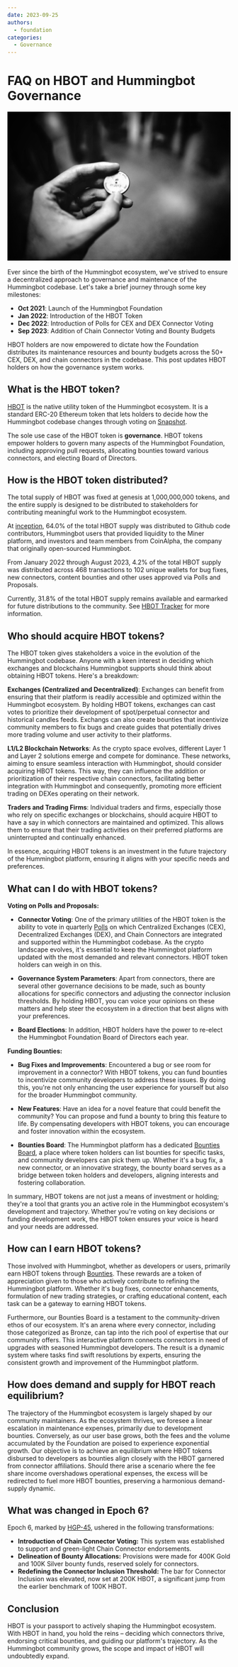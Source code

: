 ```yaml
---
date: 2023-09-25
authors:
  - foundation
categories:
  - Governance
---
```


# FAQ on HBOT and Hummingbot Governance

![](cover.jpg)

Ever since the birth of the Hummingbot ecosystem, we've strived to ensure a decentralized approach to governance and maintenance of the Hummingbot codebase. Let's take a brief journey through some key milestones:

* **Oct 2021**: Launch of the Hummingbot Foundation
* **Jan 2022**: Introduction of the HBOT Token
* **Dec 2022**: Introduction of Polls for CEX and DEX Connector Voting
* **Sep 2023**: Addition of Chain Connector Voting and Bounty Budgets

HBOT holders are now empowered to dictate how the Foundation distributes its maintenance resources and bounty budgets across the 50+ CEX, DEX, and chain connectors in the codebase. This post updates HBOT holders on how the governance system works.

<!-- more -->

## What is the HBOT token?

[HBOT](https://etherscan.io/address/0xe5097d9baeafb89f9bcb78c9290d545db5f9e9cb) is the native utility token of the Hummingbot ecosystem. It is a standard ERC-20 Ethereum token that lets holders to decide how the Hummingbot codebase changes through voting on [Snapshot](https://snapshot.org/#/hbot.eth).

The sole use case of the HBOT token is **governance**. HBOT tokens empower holders to govern many aspects of the Hummingbot Foundation, including approving pull requests, allocating bounties toward various connectors, and electing Board of Directors.

## How is the HBOT token distributed?

The total supply of HBOT was fixed at genesis at 1,000,000,000 tokens, and the entire supply is designed to be distributed to stakeholders for contributing meaningful work to the Hummingbot ecosystem.

At [inception](../introducing-the-hummingbot-governance-token-hbot/index.md), 64.0% of the total HBOT supply was distributed to Github code contributors, Hummingbot users that provided liquidity to the Miner platform, and investors and team members from CoinAlpha, the company that originally open-sourced Hummingbot.

From January 2022 through August 2023, 4.2% of the total HBOT supply was distributed across 468 transactions to 102 unique wallets for bug fixes, new connectors, content bounties and other uses approved via Polls and Proposals.

Currently, 31.8% of the total HBOT supply remains available and earmarked for future distributions to the community. See [HBOT Tracker](https://docs.google.com/spreadsheets/d/1UNAumPMnXfsghAAXrfKkPGRH9QlC8k7Cu1FGQVL1t0M/edit#gid=285483484) for more information.

## Who should acquire HBOT tokens?

The HBOT token gives stakeholders a voice in the evolution of the Hummingbot codebase. Anyone with a keen interest in deciding which exchanges and blockchains Hummingbot supports should think about obtaining HBOT tokens. Here's a breakdown:

**Exchanges (Centralized and Decentralized)**: Exchanges can benefit from ensuring that their platform is readily accessible and optimized within the Hummingbot ecosystem. By holding HBOT tokens, exchanges can cast votes to prioritize their development of spot/perpetual connector and historical candles feeds. Exchangs can also create bounties that incentivize community members to fix bugs and create guides that potentially drives more trading volume and user activity to their platforms.

**L1/L2 Blockchain Networks**: As the crypto space evolves, different Layer 1 and Layer 2 solutions emerge and compete for dominance. These networks, aiming to ensure seamless interaction with Hummingbot, should consider acquiring HBOT tokens. This way, they can influence the addition or prioritization of their respective chain connectors, facilitating better integration with Hummingbot and consequently, promoting more efficient trading on DEXes operating on their network.

**Traders and Trading Firms**: Individual traders and firms, especially those who rely on specific exchanges or blockchains, should acquire HBOT to have a say in which connectors are maintained and optimized. This allows them to ensure that their trading activities on their preferred platforms are uninterrupted and continually enhanced.

In essence, acquiring HBOT tokens is an investment in the future trajectory of the Hummingbot platform, ensuring it aligns with your specific needs and preferences.

## What can I do with HBOT tokens?

**Voting on Polls and Proposals:**

* **Connector Voting**: One of the primary utilities of the HBOT token is the ability to vote in quarterly [Polls](../../../governance/polls.md) on which Centralized Exchanges (CEX), Decentralized Exchanges (DEX), and Chain Connectors are integrated and supported within the Hummingbot codebase. As the crypto landscape evolves, it's essential to keep the Hummingbot platform updated with the most demanded and relevant connectors. HBOT token holders can weigh in on this.

* **Governance System Parameters**: Apart from connectors, there are several other governance decisions to be made, such as bounty allocations for specific connectors and adjusting the connector inclusion thresholds. By holding HBOT, you can voice your opinions on these matters and help steer the ecosystem in a direction that best aligns with your preferences.

* **Board Elections**: In addition, HBOT holders have the power to re-elect the Hummingbot Foundation Board of Directors each year.

**Funding Bounties:**

* **Bug Fixes and Improvements**: Encountered a bug or see room for improvement in a connector? With HBOT tokens, you can fund bounties to incentivize community developers to address these issues. By doing this, you're not only enhancing the user experience for yourself but also for the broader Hummingbot community.

* **New Features**: Have an idea for a novel feature that could benefit the community? You can propose and fund a bounty to bring this feature to life. By compensating developers with HBOT tokens, you can encourage and foster innovation within the ecosystem.

* **Bounties Board**: The Hummingbot platform has a dedicated [Bounties Board](https://github.com/orgs/hummingbot/projects/7/views/1), a place where token holders can list bounties for specific tasks, and community developers can pick them up. Whether it's a bug fix, a new connector, or an innovative strategy, the bounty board serves as a bridge between token holders and developers, aligning interests and fostering collaboration.

In summary, HBOT tokens are not just a means of investment or holding; they're a tool that grants you an active role in the Hummingbot ecosystem's development and trajectory. Whether you're voting on key decisions or funding development work, the HBOT token ensures your voice is heard and your needs are addressed.

## How can I earn HBOT tokens?

Those involved with Hummingbot, whether as developers or users, primarily earn HBOT tokens through [Bounties](../../../bounties/index.md). These rewards are a token of appreciation given to those who actively contribute to refining the Hummingbot platform. Whether it's bug fixes, connector enhancements, formulation of new trading strategies, or crafting educational content, each task can be a gateway to earning HBOT tokens.

Furthermore, our Bounties Board is a testament to the community-driven ethos of our ecosystem. It's an arena where every connector, including those categorized as Bronze, can tap into the rich pool of expertise that our community offers. This interactive platform connects connectors in need of upgrades with seasoned Hummingbot developers. The result is a dynamic system where tasks find swift resolutions by experts, ensuring the consistent growth and improvement of the Hummingbot platform.

## How does demand and supply for HBOT reach equilibrium?

The trajectory of the Hummingbot ecosystem is largely shaped by our community maintainers. As the ecosystem thrives, we foresee a linear escalation in maintenance expenses, primarily due to development bounties. Conversely, as our user base grows, both the fees and the volume accumulated by the Foundation are poised to experience exponential growth. Our objective is to achieve an equilibrium where HBOT tokens disbursed to developers as bounties align closely with the HBOT garnered from connector affiliations. Should there arise a scenario where the fee share income overshadows operational expenses, the excess will be redirected to fuel more HBOT bounties, preserving a harmonious demand-supply dynamic.

## What was changed in Epoch 6?

Epoch 6, marked by [HGP-45](https://snapshot.org/#/hbot.eth/proposal/0x7807da661f09096db6aadb277051ed6defd580259fd8e503c2a77a83779a3fd5), ushered in the following transformations:

* **Introduction of Chain Connector Voting:** This system was established to support and green-light Chain Connector endorsements.
* **Delineation of Bounty Allocations:** Provisions were made for 400K Gold and 100K Silver bounty funds, reserved solely for connectors.
* **Redefining the Connector Inclusion Threshold:** The bar for Connector Inclusion was elevated, now set at 200K HBOT, a significant jump from the earlier benchmark of 100K HBOT.

## Conclusion

HBOT is your passport to actively shaping the Hummingbot ecosystem. With HBOT in hand, you hold the reins – deciding which connectors thrive, endorsing critical bounties, and guiding our platform's trajectory. As the Hummingbot community grows, the scope and impact of HBOT will undoubtedly expand.